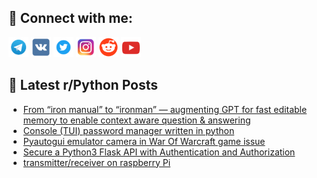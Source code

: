 ## 🔎 Connect with me:
[<img src="https://github.com/bullbesh/bullbesh/blob/main/images/Telegram.png" width="32" height="32" />](https://t.me/bullbesh)
[<img src="https://github.com/bullbesh/bullbesh/blob/main/images/VK.png" width="32" height="32" />](https://vk.com/bullbesh)
[<img src="https://github.com/bullbesh/bullbesh/blob/main/images/Twitter.png" width="32" height="32" />](https://twitter.com/bullbesh1)
[<img src="https://github.com/bullbesh/bullbesh/blob/main/images/Instagram.png" width="32" height="32" />](https://www.instagram.com/bullbesh)
[<img src="https://github.com/bullbesh/bullbesh/blob/main/images/Reddit.png" width="32" height="32" />](https://www.reddit.com/user/bullbesh)
[<img src="https://github.com/bullbesh/bullbesh/blob/main/images/YouTube.png" width="32" height="32" />](https://www.youtube.com/channel/UCtfjRs6uzgq5mfm8S06WTcg)

## 📕 Latest r/Python Posts
<!-- BLOG-POST-LIST:START -->
- [From “iron manual” to “ironman” — augmenting GPT for fast editable memory to enable context aware question &amp; answering](https://www.reddit.com/r/Python/comments/112tsgr/from_iron_manual_to_ironman_augmenting_gpt_for/)
- [Console &lpar;TUI&rpar; password manager written in python](https://www.reddit.com/r/Python/comments/112rppp/console_tui_password_manager_written_in_python/)
- [Pyautogui emulator camera in War Of Warcraft game issue](https://www.reddit.com/r/Python/comments/112rjgz/pyautogui_emulator_camera_in_war_of_warcraft_game/)
- [Secure a Python3 Flask API with Authentication and Authorization](https://www.reddit.com/r/Python/comments/112o6d4/secure_a_python3_flask_api_with_authentication/)
- [transmitter/receiver on raspberry Pi](https://www.reddit.com/r/Python/comments/112nkxf/transmitterreceiver_on_raspberry_pi/)
<!-- BLOG-POST-LIST:END -->
